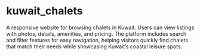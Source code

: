 # kuwait_chalets
A responsive website for browsing chalets in Kuwait. Users can view listings with photos, details, amenities, and pricing. The platform includes search and filter features for easy navigation, helping visitors quickly find chalets that match their needs while showcasing Kuwait’s coastal leisure spots.
